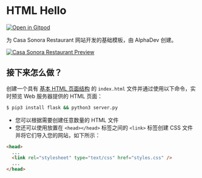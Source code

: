 # HTML Hello

[![Open in Gitpod](https://gitpod.io/button/open-in-gitpod.svg)](https://gitpod.io#https://github.com/AlphaDev/casa-sonora-website.git)

为 Casa Sonora Restaurant 网站开发的基础模板，由 AlphaDev 创建。

[![Casa Sonora Restaurant Preview](https://github.com/AlphaDev/casa-sonora-website/blob/master/assets/casa-sonora-preview.png?raw=true)](https://youtu.be/dfbDCMu_p-0)

## 接下来怎么做？

创建一个具有 [基本 HTML 页面结构](http://content.breatheco.de/lesson/what-is-html-learn-html#page-structure) 的 `index.html` 文件并通过使用以下命令，实时预览 Web 服务器提供的 HTML 页面：

```sh
$ pip3 install flask && python3 server.py
```

- 您可以根据需要创建任意数量的 HTML 文件
- 您还可以使用放置在 `<head></head>` 标签之间的 `<link>` 标签创建 CSS 文件并将它们导入您的网站，如下所示：

```html
<head>
  ...
  <link rel="stylesheet" type="text/css" href="styles.css" />
  ...
</head>
```
